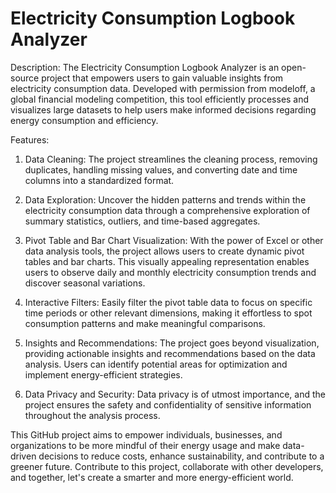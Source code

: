 # Electricity Consumption Logbook Analyzer

Description:
The Electricity Consumption Logbook Analyzer is an open-source project that empowers users to gain valuable insights from electricity consumption data. Developed with permission from modeloff, a global financial modeling competition, this tool efficiently processes and visualizes large datasets to help users make informed decisions regarding energy consumption and efficiency.

Features:
1. Data Cleaning: The project streamlines the cleaning process, removing duplicates, handling missing values, and converting date and time columns into a standardized format.

2. Data Exploration: Uncover the hidden patterns and trends within the electricity consumption data through a comprehensive exploration of summary statistics, outliers, and time-based aggregates.

3. Pivot Table and Bar Chart Visualization: With the power of Excel or other data analysis tools, the project allows users to create dynamic pivot tables and bar charts. This visually appealing representation enables users to observe daily and monthly electricity consumption trends and discover seasonal variations.

4. Interactive Filters: Easily filter the pivot table data to focus on specific time periods or other relevant dimensions, making it effortless to spot consumption patterns and make meaningful comparisons.

5. Insights and Recommendations: The project goes beyond visualization, providing actionable insights and recommendations based on the data analysis. Users can identify potential areas for optimization and implement energy-efficient strategies.

6. Data Privacy and Security: Data privacy is of utmost importance, and the project ensures the safety and confidentiality of sensitive information throughout the analysis process.

This GitHub project aims to empower individuals, businesses, and organizations to be more mindful of their energy usage and make data-driven decisions to reduce costs, enhance sustainability, and contribute to a greener future. Contribute to this project, collaborate with other developers, and together, let's create a smarter and more energy-efficient world.
